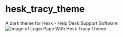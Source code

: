 # hesk_tracy_theme
A dark theme for Hesk - Help Desk Support Software
![Image of Login Page With Hesk Tracy Theme](https://i.postimg.cc/sXS8Q9y1/Screenshot-2021-02-18-at-6-35-23-AM.png)
